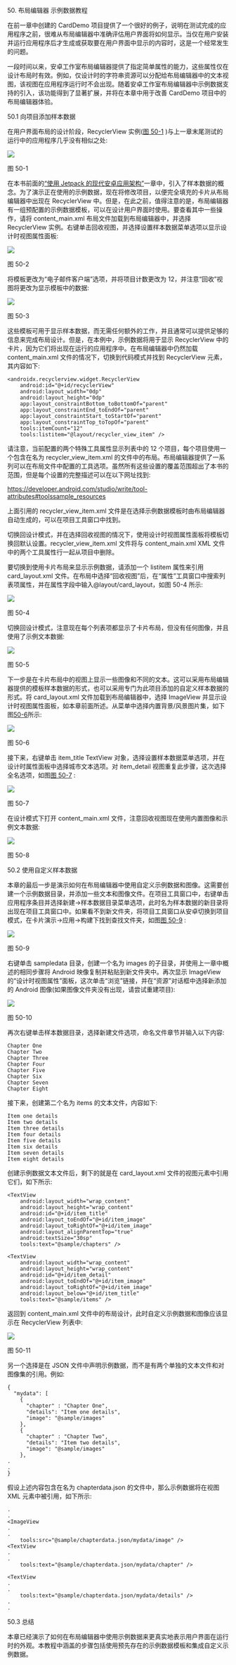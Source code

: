 50\. 布局编辑器 示例数据教程

在前一章中创建的 CardDemo 项目提供了一个很好的例子，说明在测试完成的应用程序之前，很难从布局编辑器中准确评估用户界面将如何显示。当仅在用户安装并运行应用程序后才生成或获取要在用户界面中显示的内容时，这是一个经常发生的问题。

一段时间以来，安卓工作室布局编辑器提供了指定简单属性的能力，这些属性仅在设计布局时有效。例如，仅设计时的字符串资源可以分配给布局编辑器中的文本视图，该视图在应用程序运行时不会出现。随着安卓工作室布局编辑器中示例数据支持的引入，该功能得到了显著扩展，并将在本章中用于改善 CardDemo 项目中的布局编辑器体验。

50.1 向项目添加样本数据

在用户界面布局的设计阶段，RecyclerView 实例([图 50-1](#_idTextAnchor1005) )与上一章末尾测试的运行中的应用程序几乎没有相似之处:

![](image/as_3.6_recyclerview_no_sample_data.jpg)

图 50-1

在本书前面的[“使用 Jetpack 的现代安卓应用架构”](32.html#_idTextAnchor696)一章中，引入了样本数据的概念。为了演示正在使用的示例数据，现在将修改项目，以便完全填充的卡片从布局编辑器中出现在 RecyclerView 中。但是，在此之前，值得注意的是，布局编辑器有一组预配置的示例数据模板，可以在设计用户界面时使用。要查看其中一些操作，请将 content_main.xml 布局文件加载到布局编辑器中，并选择 RecyclerView 实例。右键单击回收视图，并选择设置样本数据菜单选项以显示设计时视图属性面板:

![](image/as_3.2_design_time_attributes.jpg)

图 50-2

将模板更改为“电子邮件客户端”选项，并将项目计数更改为 12，并注意“回收”视图将更改为显示模板中的数据:

![](image/as_3.6_recyclerview_sample_data_email.jpg)

图 50-3

这些模板可用于显示样本数据，而无需任何额外的工作，并且通常可以提供足够的信息来完成布局设计。但是，在本例中，示例数据将用于显示 RecyclerView 中的卡片，因为它们将出现在运行的应用程序中。在布局编辑器中仍然加载 content_main.xml 文件的情况下，切换到代码模式并找到 RecyclerView 元素，其内容如下:

```
<androidx.recyclerview.widget.RecyclerView
    android:id="@+id/recyclerView"
    android:layout_width="0dp"
    android:layout_height="0dp"
    app:layout_constraintBottom_toBottomOf="parent"
    app:layout_constraintEnd_toEndOf="parent"
    app:layout_constraintStart_toStartOf="parent"
    app:layout_constraintTop_toTopOf="parent"
    tools:itemCount="12"
    tools:listitem="@layout/recycler_view_item" />
```

请注意，当前配置的两个特殊工具属性显示列表中的 12 个项目，每个项目使用一个包含在名为 recycler_view_item.xml 的文件中的布局。布局编辑器提供了一系列可以在布局文件中配置的工具选项。虽然所有这些设置的覆盖范围超出了本书的范围，但是每个设置的完整描述可以在以下网址找到:

https://developer.android.com/studio/write/tool-attributes#toolssample_resources

上面引用的 recycler_view_item.xml 文件是在选择示例数据模板时由布局编辑器自动生成的，可以在项目工具窗口中找到。

切换回设计模式，并在选择回收视图的情况下，使用设计时视图属性面板将模板切换回默认设置。recycler_view_item.xml 文件将与 content_main.xml XML 文件中的两个工具属性行一起从项目中删除。

要切换到使用卡片布局来显示示例数据，请添加一个 listitem 属性来引用 card_layout.xml 文件。在布局中选择“回收视图”后，在“属性”工具窗口中搜索列表项属性，并在属性字段中输入@layout/card_layout，如图 50-4 所示:

![](image/as_4.1_sample_data_list_item.jpg)

图 50-4

切换回设计模式，注意现在每个列表项都显示了卡片布局，但没有任何图像，并且使用了示例文本数据:

![](image/as_3.6_recyclerview_sample_data_car_layout.jpg)

图 50-5

下一步是在卡片布局中的视图上显示一些图像和不同的文本。这可以采用布局编辑器提供的模板样本数据的形式，也可以采用专门为此项目添加的自定义样本数据的形式。将 card_layout.xml 文件加载到布局编辑器中，选择 ImageView 并显示设计时视图属性面板，如本章前面所述。从菜单中选择内置背景/风景图片集，如下图[50-6](#_idTextAnchor1007)所示:

![](image/as_3.6_recyclerview_sample_data_background_images.jpg)

图 50-6

接下来，右键单击 item_title TextView 对象，选择设置样本数据菜单选项，并在设计时属性面板中选择城市文本选项。对 item_detail 视图重复此步骤，这次选择全名选项，如图[图 50-7](#_idTextAnchor1008) :

![](image/as_3.6_recyclerview_sample_data_full_names.jpg)

图 50-7

在设计模式下打开 content_main.xml 文件，注意回收视图现在使用内置图像和示例文本数据:

![](image/as_3.6_recyclerview_sample_data_cities.jpg)

图 50-8

50.2 使用自定义样本数据

本章的最后一步是演示如何在布局编辑器中使用自定义示例数据和图像。这需要创建一个示例数据目录，并添加一些文本和图像文件。在项目工具窗口中，右键单击应用程序条目并选择新建->样本数据目录菜单选项，此时名为样本数据的新目录将出现在项目工具窗口中。如果看不到新文件夹，将项目工具窗口从安卓切换到项目模式，在卡片演示->应用->构建下找到查找文件夹，如图[图 50-9](#_idTextAnchor1010) :

![](image/as_4.1_sample_data_project_list.jpg)

图 50-9

右键单击 sampledata 目录，创建一个名为 images 的子目录，并使用上一章中概述的相同步骤将 Android 映像复制并粘贴到新文件夹中。再次显示 ImageView 的“设计时视图属性”面板，这次单击“浏览”链接，并在“资源”对话框中选择新添加的 Android 图像(如果图像文件夹没有出现，请尝试重建项目):

![](image/as_4.1_sample_data_pick_drawing.jpg)

图 50-10

再次右键单击样本数据目录，选择新建文件选项，命名文件章节并输入以下内容:

```
Chapter One
Chapter Two
Chapter Three
Chapter Four
Chapter Five
Chapter Six
Chapter Seven
Chapter Eight
```

接下来，创建第二个名为 items 的文本文件，内容如下:

```
Item one details
Item two details
Item three details
Item four details
Item five details
Item six details
Item seven details
Item eight details
```

创建示例数据文本文件后，剩下的就是在 card_layout.xml 文件的视图元素中引用它们，如下所示:

```
<TextView
    android:layout_width="wrap_content"
    android:layout_height="wrap_content"
    android:id="@+id/item_title"
    android:layout_toEndOf="@+id/item_image"
    android:layout_toRightOf="@+id/item_image"
    android:layout_alignParentTop="true"
    android:textSize="30sp"
    tools:text="@sample/chapters" />

<TextView
    android:layout_width="wrap_content"
    android:layout_height="wrap_content"
    android:id="@+id/item_detail"
    android:layout_toEndOf="@+id/item_image"
    android:layout_toRightOf="@+id/item_image"
    android:layout_below="@+id/item_title"
    tools:text="@sample/items" />
```

返回到 content_main.xml 文件中的布局设计，此时自定义示例数据和图像应该显示在 RecyclerView 列表中:

![](image/as_3.6_sample_data_running.jpg)

图 50-11

另一个选择是在 JSON 文件中声明示例数据，而不是有两个单独的文本文件和对图像集的引用。例如:

```
{
  "mydata": [
    {
      "chapter" : "Chapter One",
      "details": "Item one details",
      "image": "@sample/images"
    },
    {
      "chapter" : "Chapter Two",
      "details": "Item two details",
      "image": "@sample/images"
    },
.
.
}
```

假设上述内容包含在名为 chapterdata.json 的文件中，那么示例数据将在视图 XML 元素中被引用，如下所示:

```
.
.
<ImageView
.
.    
    tools:src="@sample/chapterdata.json/mydata/image" />
<TextView
.
.
    tools:text="@sample/chapterdata.json/mydata/chapter" />

<TextView
.
.
    tools:text="@sample/chapterdata.json/mydata/details" />
.
.
```

50.3 总结

本章已经演示了如何在布局编辑器中使用示例数据来更真实地表示用户界面在运行时的外观。本教程中涵盖的步骤包括使用预先存在的示例数据模板和集成自定义示例数据。